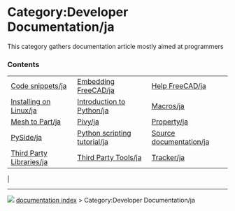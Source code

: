 # Category:Developer Documentation/ja
This category gathers documentation article mostly aimed at programmers

### Contents

|     |     |     |
| --- | --- | --- |
| [Code snippets/ja](Code_snippets/ja.md) | [Embedding FreeCAD/ja](Embedding_FreeCAD/ja.md) | [Help FreeCAD/ja](Help_FreeCAD/ja.md) |
| [Installing on Linux/ja](Installing_on_Linux/ja.md) | [Introduction to Python/ja](Introduction_to_Python/ja.md) | [Macros/ja](Macros/ja.md) |
| [Mesh to Part/ja](Mesh_to_Part/ja.md) | [Pivy/ja](Pivy/ja.md) | [Property/ja](Property/ja.md) |
| [PySide/ja](PySide/ja.md) | [Python scripting tutorial/ja](Python_scripting_tutorial/ja.md) | [Source documentation/ja](Source_documentation/ja.md) |
| [Third Party Libraries/ja](Third_Party_Libraries/ja.md) | [Third Party Tools/ja](Third_Party_Tools/ja.md) | [Tracker/ja](Tracker/ja.md) |
|



---
![](images/Right_arrow.png) [documentation index](../README.md) > Category:Developer Documentation/ja

